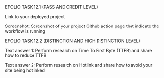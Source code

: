 EFOLIO TASK 12.1 (PASS AND CREDIT LEVEL) 

Link to your deployed project

Screenshot: Screenshot of your project Github action page that indicate the workflow is running


EFOLIO TASK 12.2 (DISTINCTION AND HIGH DISTINCTION LEVEL) 

Text answer 1: Perform research on Time To First Byte (TTFB) and share how to reduce TTFB 

Text answer 2: Perform research on Hotlink and share how to avoid your site being hotlinked 